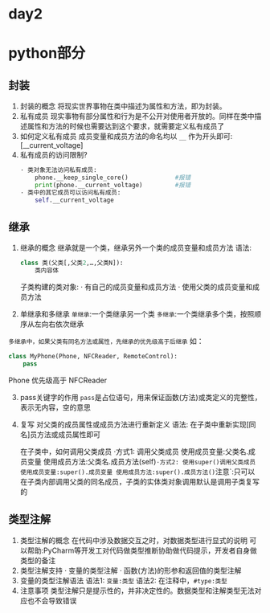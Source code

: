 # day2

# python部分

## 封装
1. 封装的概念
    将现实世界事物在类中描述为属性和方法，即为封装。
2. 私有成员
    现实事物有部分属性和行为是不公开对使用者开放的。同样在类中描述属性和方法的时候也需要达到这个要求，就需要定义私有成员了
3. 如何定义私有成员
    成员变量和成员方法的命名均以 `__` 作为开头即可:[__current_voltage]
4. 私有成员的访问限制?
    ```py
    · 类对象无法访问私有成员:
        phone.__keep_single_core()             #报错
        print(phone.__current_voltage)         #报错
    · 类中的其它成员可以访问私有成员:
        self.__current_voltage
    ```

## 继承
1. 继承的概念
    继承就是一个类，继承另外一个类的成员变量和成员方法
    语法:
    ```py
    class 类(父类[,父类2,…,父类N]):
        类内容体
    ```
    子类构建的类对象:
        · 有自己的成员变量和成员方法
        · 使用父类的成员变量和成员方法
        
2. 单继承和多继承
`单继承`:一个类继承另一个类
`多继承`:一个类继承多个类，按照顺序从左向右依次继承

`多继承中，如果父类有同名方法或属性，先继承的优先级高于后继承`
如：
```py
class MyPhone(Phone, NFCReader, RemoteControl):
    pass
```
Phone 优先级高于 NFCReader

3. pass关键字的作用
`pass`是占位语句，用来保证函数(方法)或类定义的完整性，表示无内容，空的意思

4. 复写
对父类的成员属性或成员方法进行重新定义
    语法:
    在子类中重新实现[同名]员方法或成员属性即可

    在子类中，如何调用父类成员
        ·方式1:
        调用父类成员
            使用成员变量:父类名.成员变量
            使用成员方法:父类名.成员方法(self)`
        ·方式2:
        使用super()调用父类成员
            使用成员变量:super().成员变量
            使用成员方法:super().成员方法()
`注意`:只可以在子类内部调用父类的同名成员，子类的实体类对象调用默认是调用子类复写的


## 类型注解
1. 类型注解的概念
    在代码中涉及数据交互之时，对数据类型进行显式的说明
    可以帮助:PyCharm等开发工对代码做类型推断协助做代码提示，开发者自身做类型的备注
2. 类型注解支持
    · 变量的类型注解
    · 函数(方法)的形参和返回值的类型注解
3. 变量的类型注解语法
    语法1: `变量:类型`
    语法2: 在注释中，`#type:类型`
4. 注意事项
    类型注解只是提示性的，并非决定性的。数据类型和注解类型无法对应也不会导致错误